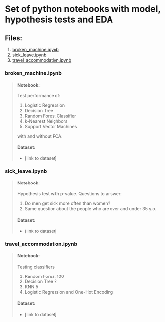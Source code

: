 # Set of python notebooks with model, hypothesis tests and EDA

## Files:
1. [broken_machine.ipynb](#broken_machine.ipynb)
2. [sick_leave.ipynb](#sick_leave.ipynb)
3. [travel_accommodation.ipynb](#travel_accommodation.ipynb)


### broken_machine.ipynb

> #### Notebook:
> Test performance of:
> 1. Logistic Regression
> 2. Decision Tree
> 3. Random Forest Classifier
> 4. k-Nearest Neighbors
> 5. Support Vector Machines
> 
> with and without PCA.
> 
> #### Dataset:
> * [link to dataset]

### sick_leave.ipynb

> #### Notebook:
> Hypothesis test with p-value.
> Questions to answer:
> 1. Do men get sick more often than women?
> 2. Same question about the people who are over and under 35 y.o.
> 
> #### Dataset:
> * [link to dataset]

### travel_accommodation.ipynb

> #### Notebook:
> Testing classifiers:
> 1. Random Forest 100
> 2. Decision Tree 2
> 3. KNN 5
> 4. Logistic Regression
> and One-Hot Encoding
> 
> #### Dataset:
> * [link to dataset]
